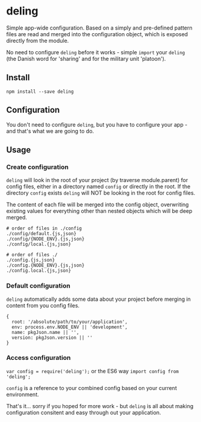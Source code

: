 # deling

Simple app-wide configuration. Based on a simply and pre-defined pattern files are read and merged into the configuration object, which is exposed directly from the module.

No need to configure `deling` before it works - simple `import` your `deling` (the Danish word for 'sharing' and for the military unit 'platoon').

## Install

`npm install --save deling`

## Configuration

You don't need to configure `deling`, but you have to configure your app - and that's what we are going to do.

## Usage

### Create configuration

`deling` will look in the root of your project (by traverse module.parent) for config files, either in a directory named `config` or directly in the root.  If the directory `config` exists `deling` will NOT be looking in the root for config files.

The content of each file will be merged into the config object, overwriting existing values for everything other than nested objects which will be deep merged.


```
# order of files in ./config
./config/default.{js,json}
./config/{NODE_ENV}.{js,json}
./config/local.{js,json}

# order of files ./
./config.{js,json}
./config.{NODE_ENV}.{js,json}
./config.local.{js,json}
```

### Default configuration

`deling` automatically adds some data about your project before merging in content from you config files.

```
{
  root: '/absolute/path/to/your/application',
  env: process.env.NODE_ENV || 'development',
  name: pkgJson.name || '',
  version: pkgJson.version || ''
}
```

### Access configuration

`var config = require('deling');` or the ES6 way `import config from 'deling';`

`config` is a reference to your combined config based on your current environment.

That's it... sorry if you hoped for more work - but `deling` is all about making configuration consitent and easy through out your application.

